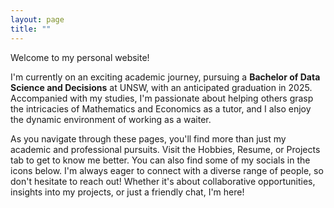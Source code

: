 ```yaml
---
layout: page
title: ""
---
```


Welcome to my personal website!

I'm currently on an exciting academic journey, pursuing a **Bachelor of Data Science and Decisions** at UNSW, with an anticipated graduation in 2025. Accompanied with my studies, I'm passionate about helping others grasp the intricacies of Mathematics and Economics as a tutor, and I also enjoy the dynamic environment of working as a waiter.

As you navigate through these pages, you'll find more than just my academic and professional pursuits. Visit the Hobbies, Resume, or Projects tab to get to know me better. You can also find some of my socials in the icons below. I'm always eager to connect with a diverse range of people, so don't hesitate to reach out! Whether it's about collaborative opportunities, insights into my projects, or just a friendly chat, I'm here!
